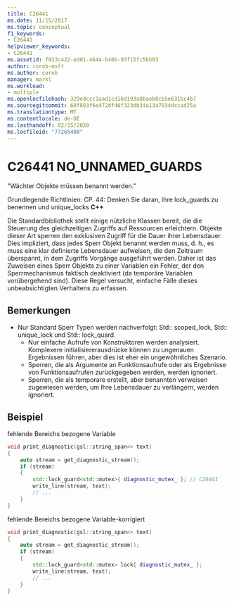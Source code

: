 ```yaml
---
title: C26441
ms.date: 11/15/2017
ms.topic: conceptual
f1_keywords:
- C26441
helpviewer_keywords:
- C26441
ms.assetid: f923c422-ed01-4644-b40b-93f15fc5bb93
author: corob-msft
ms.author: corob
manager: markl
ms.workload:
- multiple
ms.openlocfilehash: 329edccc1aad1cd16d193a8baeb8cb5e631bc4b7
ms.sourcegitcommit: 68f893f6e472df46f323db34a13a7034dccad25a
ms.translationtype: MT
ms.contentlocale: de-DE
ms.lasthandoff: 02/15/2020
ms.locfileid: "77265498"
---
```

# <a name="c26441-no_unnamed_guards"></a>C26441 NO_UNNAMED_GUARDS

"Wächter Objekte müssen benannt werden."

Grundlegende Richtlinien: CP. 44: Denken Sie daran, ihre lock_guards zu benennen und unique_locks **C++**

Die Standardbibliothek stellt einige nützliche Klassen bereit, die die Steuerung des gleichzeitigen Zugriffs auf Ressourcen erleichtern. Objekte dieser Art sperren den exklusiven Zugriff für die Dauer ihrer Lebensdauer. Dies impliziert, dass jedes Sperr Objekt benannt werden muss, d. h., es muss eine klar definierte Lebensdauer aufweisen, die den Zeitraum überspannt, in dem Zugriffs Vorgänge ausgeführt werden. Daher ist das Zuweisen eines Sperr Objekts zu einer Variablen ein Fehler, der den Sperrmechanismus faktisch deaktiviert (da temporäre Variablen vorübergehend sind). Diese Regel versucht, einfache Fälle dieses unbeabsichtigten Verhaltens zu erfassen.

## <a name="remarks"></a>Bemerkungen

- Nur Standard Sperr Typen werden nachverfolgt: Std:: scoped_lock, Std:: unique_lock und Std:: lock_quard.
  - Nur einfache Aufrufe von Konstruktoren werden analysiert. Komplexere initialisiererausdrücke können zu ungenauen Ergebnissen führen, aber dies ist eher ein ungewöhnliches Szenario.
  - Sperren, die als Argumente an Funktionsaufrufe oder als Ergebnisse von Funktionsaufrufen zurückgegeben werden, werden ignoriert.
  - Sperren, die als temporare erstellt, aber benannten verweisen zugewiesen werden, um Ihre Lebensdauer zu verlängern, werden ignoriert.

## <a name="example"></a>Beispiel

fehlende Bereichs bezogene Variable

```cpp
void print_diagnostic(gsl::string_span<> text)
{
    auto stream = get_diagnostic_stream();
    if (stream)
    {
        std::lock_guard<std::mutex>{ diagnostic_mutex_ }; // C26441
        write_line(stream, text);
        // ...
    }
}
```

fehlende Bereichs bezogene Variable-korrigiert

```cpp
void print_diagnostic(gsl::string_span<> text)
{
    auto stream = get_diagnostic_stream();
    if (stream)
    {
        std::lock_guard<std::mutex> lock{ diagnostic_mutex_ };
        write_line(stream, text);
        // ...
    }
}
```
